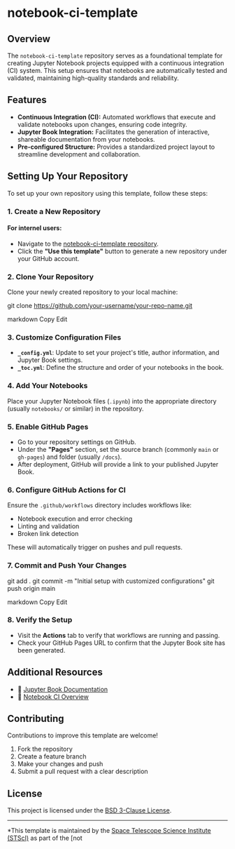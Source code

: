 # notebook-ci-template

## Overview

The `notebook-ci-template` repository serves as a foundational template for creating Jupyter Notebook projects equipped with a continuous integration (CI) system. This setup ensures that notebooks are automatically tested and validated, maintaining high-quality standards and reliability.

## Features

- **Continuous Integration (CI):** Automated workflows that execute and validate notebooks upon changes, ensuring code integrity.
- **Jupyter Book Integration:** Facilitates the generation of interactive, shareable documentation from your notebooks.
- **Pre-configured Structure:** Provides a standardized project layout to streamline development and collaboration.

## Setting Up Your Repository

To set up your own repository using this template, follow these steps:

### 1. Create a New Repository
#### For internel users:
    

- Navigate to the [notebook-ci-template repository](https://github.com/spacetelescope/notebook-ci-template).
- Click the **"Use this template"** button to generate a new repository under your GitHub account.

### 2. Clone Your Repository

Clone your newly created repository to your local machine:

git clone https://github.com/your-username/your-repo-name.git

markdown
Copy
Edit

### 3. Customize Configuration Files

- **`_config.yml`**: Update to set your project's title, author information, and Jupyter Book settings.
- **`_toc.yml`**: Define the structure and order of your notebooks in the book.

### 4. Add Your Notebooks

Place your Jupyter Notebook files (`.ipynb`) into the appropriate directory (usually `notebooks/` or similar) in the repository.

### 5. Enable GitHub Pages

- Go to your repository settings on GitHub.
- Under the **"Pages"** section, set the source branch (commonly `main` or `gh-pages`) and folder (usually `/docs`).
- After deployment, GitHub will provide a link to your published Jupyter Book.

### 6. Configure GitHub Actions for CI

Ensure the `.github/workflows` directory includes workflows like:

- Notebook execution and error checking
- Linting and validation
- Broken link detection

These will automatically trigger on pushes and pull requests.

### 7. Commit and Push Your Changes

git add . git commit -m "Initial setup with customized configurations" git push origin main

markdown
Copy
Edit

### 8. Verify the Setup

- Visit the **Actions** tab to verify that workflows are running and passing.
- Check your GitHub Pages URL to confirm that the Jupyter Book site has been generated.

## Additional Resources

- 📘 [Jupyter Book Documentation](https://jupyterbook.org/intro.html)
- 🧪 [Notebook CI Overview](https://spacetelescope.github.io/notebook-infrastructure/ci-overview.html)

## Contributing

Contributions to improve this template are welcome!

1. Fork the repository  
2. Create a feature branch  
3. Make your changes and push  
4. Submit a pull request with a clear description

## License

This project is licensed under the [BSD 3-Clause License](LICENSE).

---

*This template is maintained by the [Space Telescope Science Institute (STScI)](https://www.stsci.edu/) as part of the [not
